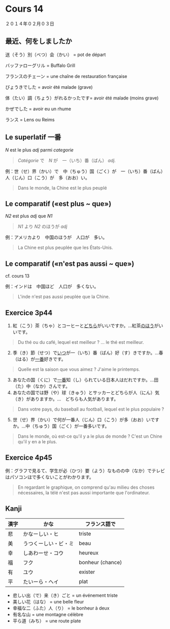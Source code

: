 Cours 14
========

２０１４年０２月０３日

最近、何をしましたか
------------

送（そう）別（べつ）会（かい） = pot de départ

バッファローグリル = Buffalo Grill

フランスのチェーン = une chaîne de restauration française

びょうきでした = avoir été malade (grave)

体（たい）調（ちょう）がれるかったです= avoir été malade (moins grave)

かぜでした = avoir eu un rhume

ランス = Lens ou Reims

Le superlatif 一番
---------------

*N* est le plus *adj* parmi *categorie*
>*Catégorie* で　*N* が　一（いち）番（ばん） *adj.*

例：世（せ）界（かい）で　中（ちゅう）国（ごく）が　一（いち）番（ばん）　人（じん）口（こう）が　多（おお）い。
>Dans le monde, la Chine est le plus peuplé


Le comparatif («est plus ~ que»)
----------

*N2* est plus *adj* que *N1*
>*N1* より *N2* のほうが *adj*

例：アメリカより　中国のほうが　人口が　多い。
> La Chine est plus peuplée que les États-Unis.

Le comparatif («n'est pas aussi ~ que»)
--------------------

cf. cours 13

例：インドは　中国ほど　人口が　多くない。
> L'inde n'est pas aussi peuplée que la Chine.

Exercice 3p44
------------

1. 紅（こう）茶（ちゃ）とコーヒーと<u>どちら</u>がいいですか。…紅茶<u>のほう</u>がいいです。
> Du thé ou du café, lequel est meilleur ? … le thé est meilleur.
2. 季（き）節（せつ）で<u>いつ</u>が一（いち）番（ばん）好（す）きですか。…春（はる）が<u>一番</u>好きです。
> Quelle est la saison que vous aimez ? J'aime le printemps.
3. あなたの国（くに）で<u>一番</u>知（し）られている日本人はだれですか。…田（た）中（なか）さんです。
4. あなたの国では野（や）球（きゅう）とサッカーとどちらが人（にん）気（き）がありますか。…　どちらも人気があります。
> Dans votre pays, du baseball au football, lequel est le plus populaire ?
5. 世（せ）界（かい）で何が一番人（じん）口（こう）が多（おお）いですか。…中（ちゅう）国（ごく）が一番多いです。
> Dans le monde, où est-ce qu'il y a le plus de monde ? C'est un Chine qu'il y en a le plus.

Exercice 4p45
-----------

例：グラフで見るて、学生が必（ひつ）要（よう）なものの中（なか）でテレビはパソコンほで多くないことがわかります。
> En regardant le graphique, on comprend qu'au milieu des choses nécessaires, la télé n'est pas aussi importante que l'ordinateur.

Kanji
------

漢字   | かな          | フランス語で
------|--------------|----------
悲    | かなーしい・ヒ    | triste
美    | うつくーしい・ビ・ミ | beau
幸    | しあわーせ・コウ   | heureux
福    | フク           | bonheur (chance)
有    | ユウ           | exister
平    | たいーら・ヘイ     | plat

* 悲しい出（で）来（き）ごと = un événement triste
* 美しい花（はな） = une belle fleur
* 幸福な二（ふた）人（り） = le bonheur à deux
* 有名な山 = une montagne célèbre
* 平ら道（みち） = une route plate